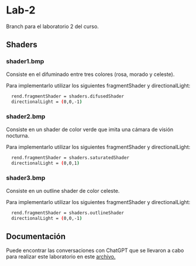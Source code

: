 # Lab-2
Branch para el laboratorio 2 del curso.

## Shaders

  ### shader1.bmp
  Consiste en el difuminado entre tres colores (rosa, morado y celeste).
  
  Para implementarlo utilizar los siguientes fragmentShader y directionalLight:
  ```bash
    rend.fragmentShader = shaders.difusedShader
    directionalLight = (0,0,-1)
  ```  

  ### shader2.bmp
  Consiste en un shader de color verde que imita una cámara de visión nocturna.
  
  Para implementarlo utilizar los siguientes fragmentShader y directionalLight:
  ```bash
    rend.fragmentShader = shaders.saturatedShader
    directionalLight = (0,0,1)
  ```

  ### shader3.bmp
  Consiste en un outline shader de color celeste.
  
  Para implementarlo utilizar los siguientes fragmentShader y directionalLight:
  ```bash
    rend.fragmentShader = shaders.outlineShader
    directionalLight = (0,0,-1)
  ```

## Documentación
  Puede encontrar las conversaciones con ChatGPT que se llevaron a cabo para realizar este laboratorio en este [archivo.](IA.pdf)
